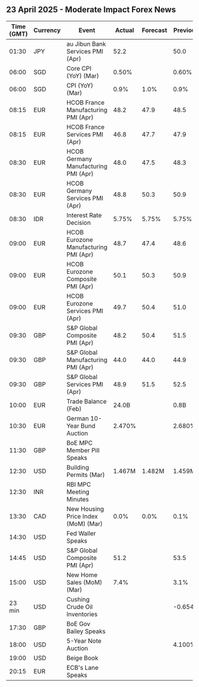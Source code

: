 ## 23 April 2025 - Moderate Impact Forex News

| Time (GMT) | Currency | Event | Actual | Forecast | Previous |
|------|----------|-------|--------|----------|----------|
| 01:30 | JPY | au Jibun Bank Services PMI (Apr) | 52.2 |  | 50.0 |
| 06:00 | SGD | Core CPI (YoY) (Mar) | 0.50% |  | 0.60% |
| 06:00 | SGD | CPI (YoY) (Mar) | 0.9% | 1.0% | 0.9% |
| 08:15 | EUR | HCOB France Manufacturing PMI (Apr) | 48.2 | 47.9 | 48.5 |
| 08:15 | EUR | HCOB France Services PMI (Apr) | 46.8 | 47.7 | 47.9 |
| 08:30 | EUR | HCOB Germany Manufacturing PMI (Apr) | 48.0 | 47.5 | 48.3 |
| 08:30 | EUR | HCOB Germany Services PMI (Apr) | 48.8 | 50.3 | 50.9 |
| 08:30 | IDR | Interest Rate Decision | 5.75% | 5.75% | 5.75% |
| 09:00 | EUR | HCOB Eurozone Manufacturing PMI (Apr) | 48.7 | 47.4 | 48.6 |
| 09:00 | EUR | HCOB Eurozone Composite PMI (Apr) | 50.1 | 50.3 | 50.9 |
| 09:00 | EUR | HCOB Eurozone Services PMI (Apr) | 49.7 | 50.4 | 51.0 |
| 09:30 | GBP | S&P Global Composite PMI (Apr) | 48.2 | 50.4 | 51.5 |
| 09:30 | GBP | S&P Global Manufacturing PMI (Apr) | 44.0 | 44.0 | 44.9 |
| 09:30 | GBP | S&P Global Services PMI (Apr) | 48.9 | 51.5 | 52.5 |
| 10:00 | EUR | Trade Balance (Feb) | 24.0B |  | 0.8B |
| 10:30 | EUR | German 10-Year Bund Auction | 2.470% |  | 2.680% |
| 11:30 | GBP | BoE MPC Member Pill Speaks |  |  |  |
| 12:30 | USD | Building Permits (Mar) | 1.467M | 1.482M | 1.459M |
| 12:30 | INR | RBI MPC Meeting Minutes |  |  |  |
| 13:30 | CAD | New Housing Price Index (MoM) (Mar) | 0.0% | 0.0% | 0.1% |
| 14:30 | USD | Fed Waller Speaks |  |  |  |
| 14:45 | USD | S&P Global Composite PMI (Apr) | 51.2 |  | 53.5 |
| 15:00 | USD | New Home Sales (MoM) (Mar) | 7.4% |  | 3.1% |
| 23 min | USD | Cushing Crude Oil Inventories |  |  | -0.654M |
| 17:30 | GBP | BoE Gov Bailey Speaks |  |  |  |
| 18:00 | USD | 5-Year Note Auction |  |  | 4.100% |
| 19:00 | USD | Beige Book |  |  |  |
| 20:15 | EUR | ECB's Lane Speaks |  |  |  |
